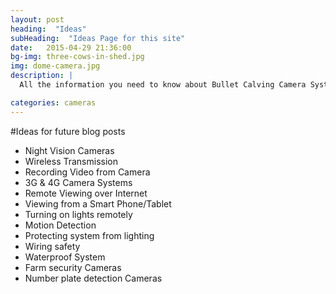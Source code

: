 ```yaml
---
layout: post
heading:  "Ideas"
subHeading:  "Ideas Page for this site"
date:   2015-04-29 21:36:00
bg-img: three-cows-in-shed.jpg
img: dome-camera.jpg
description: |
  All the information you need to know about Bullet Calving Camera Systems.

categories: cameras
---
```


#Ideas for future blog posts

- Night Vision Cameras
- Wireless Transmission
- Recording Video from Camera
- 3G & 4G Camera Systems
- Remote Viewing over Internet
- Viewing from a Smart Phone/Tablet
- Turning on lights remotely
- Motion Detection
- Protecting system from lighting
- Wiring safety
- Waterproof System
- Farm security Cameras
- Number plate detection Cameras
